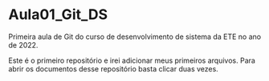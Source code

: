 # Aula01_Git_DS
Primeira aula de Git do curso de desenvolvimento de sistema da ETE no ano de 2022.

Este é o primeiro repositório e irei adicionar meus primeiros arquivos.
Para abrir os documentos desse repositório basta clicar duas vezes.

